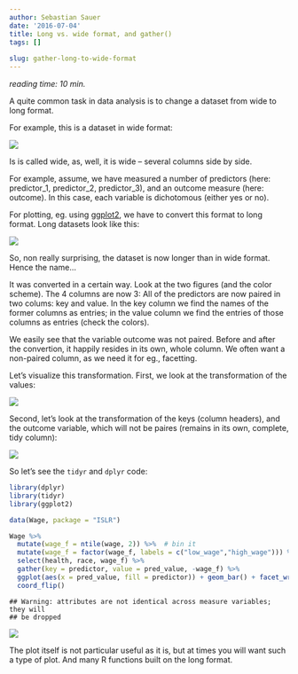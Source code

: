 ```yaml
---
author: Sebastian Sauer
date: '2016-07-04'
title: Long vs. wide format, and gather()
tags: []
  
slug: gather-long-to-wide-format
---
```


*reading time: 10 min.*

A quite common task in data analysis is to change a dataset from wide to long format.

For example, this is a dataset in wide format:

 
![]( /images/gatherwide.png)

Is is called wide, as, well, it is wide – several columns side by side.

For example, assume, we have measured a number of predictors (here: predictor_1, predictor_2, predictor_3), and an outcome measure (here: outcome). In this case, each variable is dichotomous (either yes or no).

For plotting, eg. using [ggplot2](http://ggplot2.org), we have to convert this format to long format. Long datasets look like this:

![]( /images/gather_long.png)

So, non really surprising, the dataset is now longer than in wide format. Hence the name…

It was converted in a certain way. Look at the two figures (and the color scheme). The 4 columns are now 3: All of the predictors are now paired in two colums: key and value. In the key column we find the names of the former columns as entries; in the value column we find the entries of those columns as entries (check the colors).

We easily see that the variable outcome was not paired. Before and after the convertion, it happily resides in its own, whole column. We often want a non-paired column, as we need it for eg., facetting.

Let’s visualize this transformation. First, we look at the transformation of the values:

![](/images/gather_values.png)

Second, let’s look at the transformation of the keys (column headers), and the outcome variable, which will not be paires (remains in its own, complete, tidy column):

![](/images/gather_keys.png)

 

So let’s see the `tidyr` and `dplyr` code:


```r
library(dplyr)
library(tidyr)
library(ggplot2)

data(Wage, package = "ISLR")

Wage %>%
  mutate(wage_f = ntile(wage, 2)) %>%  # bin it
  mutate(wage_f = factor(wage_f, labels = c("low_wage","high_wage"))) %>%
  select(health, race, wage_f) %>%
  gather(key = predictor, value = pred_value, -wage_f) %>%
  ggplot(aes(x = pred_value, fill = predictor)) + geom_bar() + facet_wrap(~wage_f) +
  coord_flip()
```

```
## Warning: attributes are not identical across measure variables; they will
## be dropped
```

![]( /images/gather1.png)



The plot itself is not particular useful as it is, but at times you will want such a type of plot. And many R functions built on the long format.
